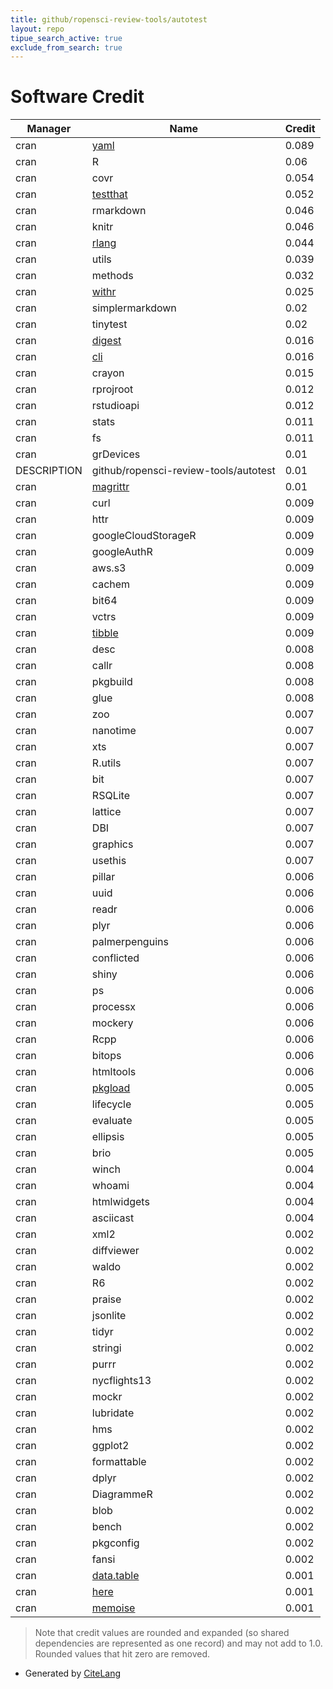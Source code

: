 ```yaml
---
title: github/ropensci-review-tools/autotest
layout: repo
tipue_search_active: true
exclude_from_search: true
---
```

# Software Credit

|Manager|Name|Credit|
|-------|----|------|
|cran|[yaml](https://github.com/vubiostat/r-yaml/)|0.089|
|cran|R|0.06|
|cran|covr|0.054|
|cran|[testthat](https://testthat.r-lib.org)|0.052|
|cran|rmarkdown|0.046|
|cran|knitr|0.046|
|cran|[rlang](https://rlang.r-lib.org)|0.044|
|cran|utils|0.039|
|cran|methods|0.032|
|cran|[withr](https://withr.r-lib.org)|0.025|
|cran|simplermarkdown|0.02|
|cran|tinytest|0.02|
|cran|[digest](https://github.com/eddelbuettel/digest)|0.016|
|cran|[cli](https://cli.r-lib.org)|0.016|
|cran|crayon|0.015|
|cran|rprojroot|0.012|
|cran|rstudioapi|0.012|
|cran|stats|0.011|
|cran|fs|0.011|
|cran|grDevices|0.01|
|DESCRIPTION|github/ropensci-review-tools/autotest|0.01|
|cran|[magrittr](https://magrittr.tidyverse.org)|0.01|
|cran|curl|0.009|
|cran|httr|0.009|
|cran|googleCloudStorageR|0.009|
|cran|googleAuthR|0.009|
|cran|aws.s3|0.009|
|cran|cachem|0.009|
|cran|bit64|0.009|
|cran|vctrs|0.009|
|cran|[tibble](https://tibble.tidyverse.org/)|0.009|
|cran|desc|0.008|
|cran|callr|0.008|
|cran|pkgbuild|0.008|
|cran|glue|0.008|
|cran|zoo|0.007|
|cran|nanotime|0.007|
|cran|xts|0.007|
|cran|R.utils|0.007|
|cran|bit|0.007|
|cran|RSQLite|0.007|
|cran|lattice|0.007|
|cran|DBI|0.007|
|cran|graphics|0.007|
|cran|usethis|0.007|
|cran|pillar|0.006|
|cran|uuid|0.006|
|cran|readr|0.006|
|cran|plyr|0.006|
|cran|palmerpenguins|0.006|
|cran|conflicted|0.006|
|cran|shiny|0.006|
|cran|ps|0.006|
|cran|processx|0.006|
|cran|mockery|0.006|
|cran|Rcpp|0.006|
|cran|bitops|0.006|
|cran|htmltools|0.006|
|cran|[pkgload](https://github.com/r-lib/pkgload)|0.005|
|cran|lifecycle|0.005|
|cran|evaluate|0.005|
|cran|ellipsis|0.005|
|cran|brio|0.005|
|cran|winch|0.004|
|cran|whoami|0.004|
|cran|htmlwidgets|0.004|
|cran|asciicast|0.004|
|cran|xml2|0.002|
|cran|diffviewer|0.002|
|cran|waldo|0.002|
|cran|R6|0.002|
|cran|praise|0.002|
|cran|jsonlite|0.002|
|cran|tidyr|0.002|
|cran|stringi|0.002|
|cran|purrr|0.002|
|cran|nycflights13|0.002|
|cran|mockr|0.002|
|cran|lubridate|0.002|
|cran|hms|0.002|
|cran|ggplot2|0.002|
|cran|formattable|0.002|
|cran|dplyr|0.002|
|cran|DiagrammeR|0.002|
|cran|blob|0.002|
|cran|bench|0.002|
|cran|pkgconfig|0.002|
|cran|fansi|0.002|
|cran|[data.table](https://r-datatable.com)|0.001|
|cran|[here](https://here.r-lib.org/)|0.001|
|cran|[memoise](https://github.com/r-lib/memoise)|0.001|


> Note that credit values are rounded and expanded (so shared dependencies are represented as one record) and may not add to 1.0. Rounded values that hit zero are removed.


- Generated by [CiteLang](https://github.com/vsoch/citelang)
